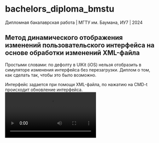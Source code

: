 # bachelors_diploma_bmstu
Дипломная бакалаврская работа | МГТУ им. Баумана, ИУ7 | 2024

## Метод динамического отображения изменений пользовательского интерфейса на основе обработки изменений XML-файла  


Простыми словами: по дефолту в UIKit (iOS) нельзя отобразить в симуляторе изменения интерфейса без перезагрузки. Диплом о том, как сделать так, чтобы это было возможно.

Интерфейс задается при помощи XML-файла, по нажатию на CMD-t происходит обновление интерфейса.
![Пример](https://github.com/poliorang/bachelors_diploma_bmstu/blob/main/promo.mp4)
